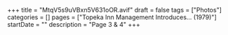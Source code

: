 +++
title = "MtqV5s9uVBxn5V631oOR.avif"
draft = false
tags = ["Photos"]
categories = []
pages = ["Topeka Inn Management Introduces... (1979)"]
startDate = ""
description = "Page 3 & 4"
+++
